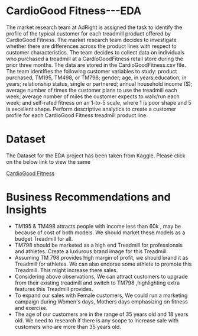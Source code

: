 # CardioGood Fitness---EDA
The market research team at AdRight is assigned the task to identify the profile of the typical customer for each treadmill product offered by CardioGood Fitness. The market research team decides to investigate whether there are differences across the product lines with respect to customer characteristics. The team decides to collect data on individuals who purchased a treadmill at a CardioGoodFitness retail store during the prior three months. The data are stored in the CardioGoodFitness.csv file. The team identifies the following customer variables to study: product purchased, TM195, TM498, or TM798; gender; age, in years;education, in years; relationship status, single or partnered; annual household income ($); average number of times the customer plans to use the treadmill each week; average number of miles the customer expects to walk/run each week; and self-rated fitness on an 1-to-5 scale, where 1 is poor shape and 5 is excellent shape. Perform descriptive analytics to create a customer profile for each CardioGood Fitness treadmill product line.


# Dataset
The Dataset for the EDA project has been taken from Kaggle. Please click on the below link to view the same

[CardioGood Fitness](https://www.kaggle.com/saurav9786/cardiogoodfitness/ "CardioGood Fitness")

# Business Recommendations and Insights
* TM195 & TM498 attracts people with income less than 60k , may be because of cost of both models. We should market these models as a budget Treadmill for all.
* TM798 should be marketed as a high end Treadmill for professionals and athletes. Create a luxiurous brand image for this Treadmill.
* Assuming TM 798 provides high margin of profit, we should brand it as Treadmill for athletes. We can also endorse some athlete to promote this Treadmill. This might increase there sales.
* Considering above observations, We can attract customers to upgrade from their existing treadmill and switch to TM798 ,highlighting extra features this Treadmill provides.
* To expand our sales with Female customers, We could run a marketing campaign during Women's days, Mothers days emphasizing on fitness and exercise.
* The age of our customers are in the range of 35 years old and 18 years old. We need to research if there is any scope to increase sale with customers who are more than 35 years old.
